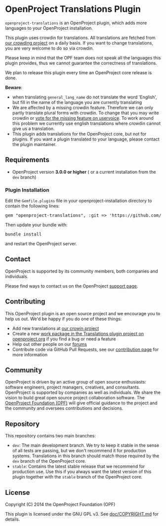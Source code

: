 # OpenProject Translations Plugin

`openproject-translations` is an OpenProject plugin, which adds more languages to your OpenProject installation.

This plugin uses crowdin for translations.
All translations are fetched from [our crowding project](https://crowdin.net/project/openproject) on a daily basis. If you want to change translations, you are very welcome to do so via crowdin.

Please keep in mind that the OPF team does not speak all the languages this plugin provides, thus we cannot guarantee the correctness of translations.

We plan to release this plugin every time an OpenProject core release is done.

**Beware**:

* when translating `general_lang_name` do not translate the word 'English', but fill in the name of the language you are currently translating
* We are affected by a missing crowdin feature. Therefore we can only partly translate plural forms with crowdin. To change that you may write crowdin or [vote for the missing feature on uservoice](https://crowdin.uservoice.com/forums/31787-collaborative-translation-tool/suggestions/4772336-support-plural-forms-translation-for-yml). To work around this problem we currently use english translations where crowdin cannot give us a translation.
* This plugin adds translations for the OpenProject core, but not for plugins. If you want a plugin translated to your language, please contact the plugin maintainer.


## Requirements

* OpenProject version **3.0.0 or higher** ( or a current installation from the `dev` branch)

### Plugin Installation

Edit the `Gemfile.plugins` file in your openproject-installation directory to contain the following lines:

<pre>
gem "openproject-translations", :git => 'https://github.com/opf/openproject-translations.git', :branch => 'stable'
</pre>

Then update your bundle with:

<pre>
bundle install
</pre>

and restart the OpenProject server.

## Contact

OpenProject is supported by its community members, both companies and individuals.

Please find ways to contact us on the OpenProject [support page](https://www.openproject.org/support).

## Contributing

This OpenProject plugin is an open source project and we encourage you to help us out. We'd be happy if you do one of these things:

* Add new translations at [our crowin project](https://crowdin.net/project/openproject)
* Create a new [work package in the Translations plugin project on openproject.org](https://www.openproject.org/projects/translations/work_packages) if you find a bug or need a feature
* Help out other people on our [forums](https://www.openproject.org/projects/openproject/boards)
* Contribute code via GitHub Pull Requests, see our [contribution page](https://www.openproject.org/projects/openproject/wiki/Contribution) for more information

## Community

OpenProject is driven by an active group of open source enthusiasts: software engineers, project managers, creatives, and consultants. OpenProject is supported by companies as well as individuals. We share the vision to build great open source project collaboration software.
The [OpenProject Foundation (OPF)](https://www.openproject.org/projects/openproject/wiki/OpenProject_Foundation) will give official guidance to the project and the community and oversees contributions and decisions.

## Repository

This repository contains two main branches:

* `dev`: The main development branch. We try to keep it stable in the sense of all tests are passing, but we don't recommend it for production systems. Translations in this branch should match those required by the `dev` branch of the OpenProject core.
* `stable`: Contains the latest stable release that we recommend for production use. Use this if you always want the latest version of this plugin together with the `stable` branch of the OpenProject core.

## License

Copyright (C) 2014 the OpenProject Foundation (OPF)

This plugin is licensed under the GNU GPL v3. See [doc/COPYRIGHT.md](doc/COPYRIGHT.md) for details.
